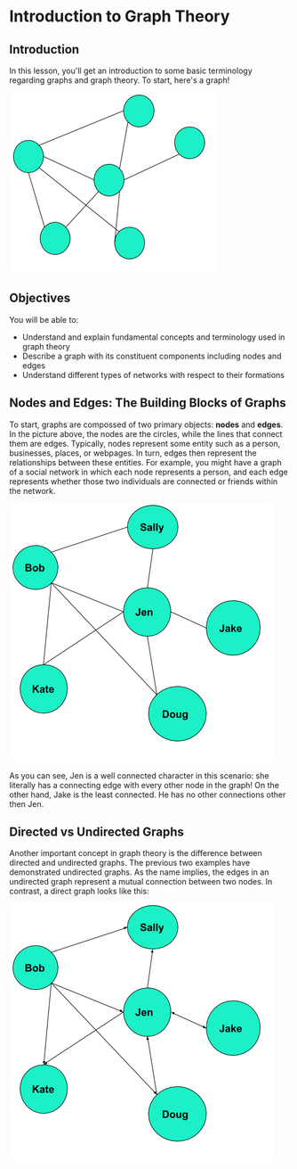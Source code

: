 
# Introduction to Graph Theory 

## Introduction

In this lesson, you'll get an introduction to some basic terminology regarding graphs and graph theory. To start, here's a graph!

<img src=images/graph1.png>

## Objectives

You will be able to: 

* Understand and explain fundamental concepts and terminology used in graph theory
* Describe a graph with its constituent components including nodes and edges
* Understand different types of networks with respect to their formations

## Nodes and Edges: The Building Blocks of Graphs

To start, graphs are compossed of two primary objects: **nodes** and **edges**. In the picture above, the nodes are the circles, while the lines that connect them are edges. Typically, nodes represent some entity such as a person, businesses, places, or webpages. In turn, edges then represent the relationships between these entities. For example, you might have a graph of a social network in which each node represents a person, and each edge represents whether those two individuals are connected or friends within the network.

<img src="images/graph2.png">

As you can see, Jen is a well connected character in this scenario: she literally has a connecting edge with every other node in the graph! On the other hand, Jake is the least connected. He has no other connections other then Jen.

## Directed vs Undirected Graphs

Another important concept in graph theory is the difference between directed and undirected graphs. The previous two examples have demonstrated undirected graphs. As the name implies, the edges in an undirected graph represent a mutual connection between two nodes. In contrast, a direct graph looks like this:

<img src="images/graph3.png">


```python

```
